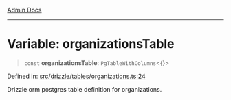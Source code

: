 [Admin Docs](/)

***

# Variable: organizationsTable

> `const` **organizationsTable**: `PgTableWithColumns`\<\{\}\>

Defined in: [src/drizzle/tables/organizations.ts:24](https://github.com/PurnenduMIshra129th/talawa-api/blob/4369c9351f5b76f958b297b25ab2b17196210af9/src/drizzle/tables/organizations.ts#L24)

Drizzle orm postgres table definition for organizations.
